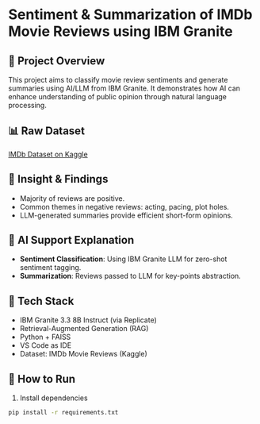 # Sentiment & Summarization of IMDb Movie Reviews using IBM Granite

## 📌 Project Overview
This project aims to classify movie review sentiments and generate summaries using AI/LLM from IBM Granite. It demonstrates how AI can enhance understanding of public opinion through natural language processing.

## 📊 Raw Dataset
[IMDb Dataset on Kaggle](https://www.kaggle.com/datasets/lakshmi25npathi/imdb-dataset-of-50k-movie-reviews)

## 🧪 Insight & Findings
- Majority of reviews are positive.
- Common themes in negative reviews: acting, pacing, plot holes.
- LLM-generated summaries provide efficient short-form opinions.

## 🤖 AI Support Explanation
- **Sentiment Classification**: Using IBM Granite LLM for zero-shot sentiment tagging.
- **Summarization**: Reviews passed to LLM for key-points abstraction.

## 🔧 Tech Stack

- IBM Granite 3.3 8B Instruct (via Replicate)
- Retrieval-Augmented Generation (RAG)
- Python + FAISS
- VS Code as IDE
- Dataset: IMDb Movie Reviews (Kaggle)

## 🔐 How to Run

1. Install dependencies
```bash
pip install -r requirements.txt
